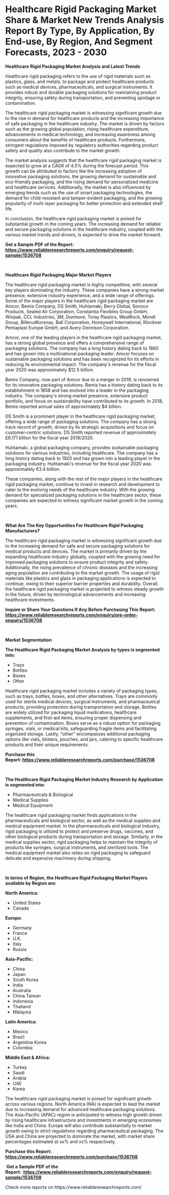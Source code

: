 <p><h1>Healthcare Rigid Packaging Market Share & Market New Trends Analysis Report By Type, By Application, By End-use, By Region, And Segment Forecasts, 2023 - 2030</h1></p><p><strong>Healthcare Rigid Packaging Market Analysis and Latest Trends</strong></p>
<p><p>Healthcare rigid packaging refers to the use of rigid materials such as plastics, glass, and metals, to package and protect healthcare products such as medical devices, pharmaceuticals, and surgical instruments. It provides robust and durable packaging solutions for maintaining product integrity, ensuring safety during transportation, and preventing spoilage or contamination.</p><p>The healthcare rigid packaging market is witnessing significant growth due to the rise in demand for healthcare products and the increasing importance of safe packaging in the healthcare industry. The market is driven by factors such as the growing global population, rising healthcare expenditure, advancements in medical technology, and increasing awareness among consumers about the benefits of healthcare products. Furthermore, stringent regulations imposed by regulatory authorities regarding product safety and quality also contribute to the market growth.</p><p>The market analysis suggests that the healthcare rigid packaging market is expected to grow at a CAGR of 4.5% during the forecast period. This growth can be attributed to factors like the increasing adoption of innovative packaging solutions, the growing demand for sustainable and eco-friendly packaging, and the rising demand for personalized medicine and healthcare services. Additionally, the market is also influenced by emerging trends such as the use of smart packaging technologies, the demand for child-resistant and tamper-evident packaging, and the growing popularity of multi-layer packaging for better protection and extended shelf life.</p><p>In conclusion, the healthcare rigid packaging market is poised for substantial growth in the coming years. The increasing demand for reliable and secure packaging solutions in the healthcare industry, coupled with the various market trends and drivers, is expected to drive the market forward.</p></p>
<p><strong>Get a Sample PDF of the Report:&nbsp; <a href="https://www.reliableresearchreports.com/enquiry/request-sample/1536708">https://www.reliableresearchreports.com/enquiry/request-sample/1536708</a></strong></p>
<p>&nbsp;</p>
<p><strong>Healthcare Rigid Packaging Major Market Players</strong></p>
<p><p>The healthcare rigid packaging market is highly competitive, with several key players dominating the industry. These companies have a strong market presence, extensive industry experience, and a wide range of offerings. Some of the major players in the healthcare rigid packaging market are Amcor, Bemis Company, DS Smith, Huhtamaki, Berry Global, Sonoco Products, Sealed Air Corporation, Constantia Flexibles Group GmbH, Winpak, CCL Industries, 3M, Dunmore, Toray Plastics, WestRock, Mondi Group, BillerudKorsnas, Ball Corporation, Honeywell International, Klockner Pentaplast Europe GmbH, and Avery Dennison Corporation.</p><p>Amcor, one of the leading players in the healthcare rigid packaging market, has a strong global presence and offers a comprehensive range of packaging solutions. The company has a long history dating back to 1860 and has grown into a multinational packaging leader. Amcor focuses on sustainable packaging solutions and has been recognized for its efforts in reducing its environmental impact. The company's revenue for the fiscal year 2020 was approximately $12.5 billion.</p><p>Bemis Company, now part of Amcor due to a merger in 2019, is renowned for its innovative packaging solutions. Bemis has a history dating back to its establishment in 1858 and has evolved into a leader in the packaging industry. The company's strong market presence, extensive product portfolio, and focus on sustainability have contributed to its growth. In 2018, Bemis reported annual sales of approximately $4 billion.</p><p>DS Smith is a prominent player in the healthcare rigid packaging market, offering a wide range of packaging solutions. The company has a strong track record of growth, driven by its strategic acquisitions and focus on customer-centric solutions. DS Smith reported revenue of approximately £6.171 billion for the fiscal year 2019/2020.</p><p>Huhtamaki, a global packaging company, provides sustainable packaging solutions for various industries, including healthcare. The company has a long history dating back to 1920 and has grown into a leading player in the packaging industry. Huhtamaki's revenue for the fiscal year 2020 was approximately €3.4 billion.</p><p>These companies, along with the rest of the major players in the healthcare rigid packaging market, continue to invest in research and development to cater to the evolving needs of the healthcare industry. With the growing demand for specialized packaging solutions in the healthcare sector, these companies are expected to witness significant market growth in the coming years.</p></p>
<p>&nbsp;</p>
<p><strong>What Are The Key Opportunities For Healthcare Rigid Packaging Manufacturers?</strong></p>
<p><p>The healthcare rigid packaging market is witnessing significant growth due to the increasing demand for safe and secure packaging solutions for medical products and devices. The market is primarily driven by the expanding healthcare industry globally, coupled with the growing need for improved packaging solutions to ensure product integrity and safety. Additionally, the rising prevalence of chronic diseases and the increasing aging population are contributing to the market growth. The usage of rigid materials like plastics and glass in packaging applications is expected to continue, owing to their superior barrier properties and durability. Overall, the healthcare rigid packaging market is projected to witness steady growth in the future, driven by technological advancements and increasing healthcare investments.</p></p>
<p><strong>Inquire or Share Your Questions If Any Before Purchasing This Report: <a href="https://www.reliableresearchreports.com/enquiry/pre-order-enquiry/1536708">https://www.reliableresearchreports.com/enquiry/pre-order-enquiry/1536708</a></strong></p>
<p>&nbsp;</p>
<p><strong>Market Segmentation</strong></p>
<p><strong>The Healthcare Rigid Packaging Market Analysis by types is segmented into:</strong></p>
<p><ul><li>Trays</li><li>Bottles</li><li>Boxes</li><li>Other</li></ul></p>
<p><p>Healthcare rigid packaging market includes a variety of packaging types, such as trays, bottles, boxes, and other alternatives. Trays are commonly used for sterile medical devices, surgical instruments, and pharmaceutical products, providing protection during transportation and storage. Bottles are widely utilized for packaging liquid medications, healthcare supplements, and first-aid items, ensuring proper dispensing and prevention of contamination. Boxes serve as a robust option for packaging syringes, vials, or medical kits, safeguarding fragile items and facilitating organized storage. Lastly, "other" encompasses additional packaging options like vials, blisters, pouches, and jars, catering to specific healthcare products and their unique requirements.</p></p>
<p><strong>Purchase this Report:&nbsp;<a href="https://www.reliableresearchreports.com/purchase/1536708">https://www.reliableresearchreports.com/purchase/1536708</a></strong></p>
<p>&nbsp;</p>
<p><strong>The Healthcare Rigid Packaging Market Industry Research by Application is segmented into:</strong></p>
<p><ul><li>Pharmaceuticals & Biological</li><li>Medical Supplies</li><li>Medical Equipment</li></ul></p>
<p><p>The healthcare rigid packaging market finds applications in the pharmaceuticals and biological sector, as well as the medical supplies and medical equipment market. In the pharmaceuticals and biological industry, rigid packaging is utilized to protect and preserve drugs, vaccines, and other biological products during transportation and storage. Similarly, in the medical supplies sector, rigid packaging helps to maintain the integrity of products like syringes, surgical instruments, and sterilized tools. The medical equipment market also relies on rigid packaging to safeguard delicate and expensive machinery during shipping.</p></p>
<p>&nbsp;</p>
<p><strong>In terms of Region, the Healthcare Rigid Packaging Market Players available by Region are:</strong></p>
<p>
    <p> <strong> North America: </strong>
        <ul>
            <li>United States</li>
            <li>Canada</li>
        </ul>
        </p> 
    <p> <strong> Europe: </strong>
        <ul>
            <li>Germany</li>
            <li>France</li>
            <li>U.K.</li>
            <li>Italy</li>
            <li>Russia</li>
        </ul>
        </p> 
    <p> <strong> Asia-Pacific: </strong>
        <ul>
            <li>China</li>
            <li>Japan</li>
            <li>South Korea</li>
            <li>India</li>
            <li>Australia</li>
            <li>China Taiwan</li>
            <li>Indonesia</li>
            <li>Thailand</li>
            <li>Malaysia</li>
        </ul>
        </p> 
    <p> <strong> Latin America: </strong>
        <ul>
            <li>Mexico</li>
            <li>Brazil</li>
            <li>Argentina Korea</li>
            <li>Colombia</li>
        </ul>
        </p> 
    <p> <strong> Middle East & Africa: </strong>
        <ul>
            <li>Turkey</li>
            <li>Saudi</li>
            <li>Arabia</li>
            <li>UAE</li>
            <li>Korea</li>
        </ul>
    </p>
    </p>
<p><p>The healthcare rigid packaging market is poised for significant growth across various regions. North America (NA) is expected to lead the market due to increasing demand for advanced healthcare packaging solutions. The Asia-Pacific (APAC) region is anticipated to witness high growth driven by rising healthcare infrastructure and investments in emerging economies like India and China. Europe will also contribute substantially to market growth owing to strict regulations regarding pharmaceutical packaging. The USA and China are projected to dominate the market, with market share percentages estimated at xx% and xx% respectively.</p></p>
<p><strong>Purchase this Report: <a href="https://www.reliableresearchreports.com/purchase/1536708">https://www.reliableresearchreports.com/purchase/1536708</a></strong></p>
<p>&nbsp;<strong>Get a Sample PDF of the Report:&nbsp;&nbsp;<a href="https://www.reliableresearchreports.com/enquiry/request-sample/1536708">https://www.reliableresearchreports.com/enquiry/request-sample/1536708</a></strong></p>
<p><strong></strong></p>
<p>Check more reports on https://www.reliableresearchreports.com/</p>